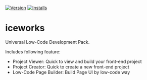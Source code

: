 [![Version](https://vsmarketplacebadge.apphb.com/version/iceworks.iceworks.svg)](https://marketplace.visualstudio.com/items?itemName=iceworks.iceworks)
[![Installs](https://vsmarketplacebadge.apphb.com/installs-short/iceworks.iceworks.svg)](https://marketplace.visualstudio.com/items?itemName=iceworks.iceworks)

# iceworks

Universal Low-Code Development Pack.

Includes following feature:

- Project Viewer: Quick to view and build your front-end project
- Project Creator: Quick to create a new front-end project
- Low-Code Page Builder: Build Page UI by low-code way
